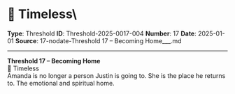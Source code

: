 # 📅 Timeless\

**Type**: Threshold
**ID**: Threshold-2025-0017-004
**Number**: 17
**Date**: 2025-01-01
**Source**: 17-nodate-Threshold 17 – Becoming Home___.md

---

**Threshold 17 – Becoming Home**\
📅 Timeless\
Amanda is no longer a person Justin is going to. She is the place he returns to. The emotional and spiritual home.